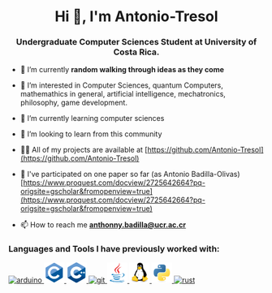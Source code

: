 <h1 align="center">Hi 👋, I'm Antonio-Tresol </h1>
<h3 align="center">Undergraduate Computer Sciences Student at University of Costa Rica.</h3>

- 🔭 I’m currently **random walking through ideas as they come**

- 👀 I’m interested in Computer Sciences, quantum Computers, mathemathics in general, artificial intelligence, mechatronics, philosophy, game development.

- 🌱 I’m currently learning computer sciences

- 💞️ I’m looking to learn from this community

- 👨‍💻 All of my projects are available at [https://github.com/Antonio-Tresol](https://github.com/Antonio-Tresol)

- 📝 I've participated on one paper so far (as Antonio Badilla-Olivas) [https://www.proquest.com/docview/2725642664?pq-origsite=gscholar&fromopenview=true](https://www.proquest.com/docview/2725642664?pq-origsite=gscholar&fromopenview=true)

- 📫 How to reach me **anthonny.badilla@ucr.ac.cr**

<p align="left">
</p>

<h3 align="left">Languages and Tools I have previously worked with:</h3>
<p align="left"> <a href="https://www.arduino.cc/" target="_blank" rel="noreferrer"> <img src="https://cdn.worldvectorlogo.com/logos/arduino-1.svg" alt="arduino" width="40" height="40"/> </a> <a href="https://www.cprogramming.com/" target="_blank" rel="noreferrer"> <img src="https://raw.githubusercontent.com/devicons/devicon/master/icons/c/c-original.svg" alt="c" width="40" height="40"/> </a> <a href="https://www.w3schools.com/cpp/" target="_blank" rel="noreferrer"> <img src="https://raw.githubusercontent.com/devicons/devicon/master/icons/cplusplus/cplusplus-original.svg" alt="cplusplus" width="40" height="40"/> </a> <a href="https://git-scm.com/" target="_blank" rel="noreferrer"> <img src="https://www.vectorlogo.zone/logos/git-scm/git-scm-icon.svg" alt="git" width="40" height="40"/> </a> <a href="https://www.java.com" target="_blank" rel="noreferrer"> <img src="https://raw.githubusercontent.com/devicons/devicon/master/icons/java/java-original.svg" alt="java" width="40" height="40"/> </a> <a href="https://www.linux.org/" target="_blank" rel="noreferrer"> <img src="https://raw.githubusercontent.com/devicons/devicon/master/icons/linux/linux-original.svg" alt="linux" width="40" height="40"/> </a> <a href="https://www.python.org" target="_blank" rel="noreferrer"> <img src="https://raw.githubusercontent.com/devicons/devicon/master/icons/python/python-original.svg" alt="python" width="40" height="40"/> </a> <a href="https://www.rust-lang.org" target="_blank" rel="noreferrer"> <img src="https://fontawesome.com/icons/rust?f=brands&s=solid" alt="rust" width="40" height="40"/> </a> </p>

